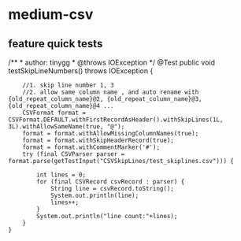 # medium-csv
## feature quick tests

/**
     * author: tinygg
     * @throws IOException
     */
    @Test
    public void testSkipLineNumbers() throws IOException {

        //1. skip line number 1, 3
        //2. allow same column name , and auto rename with {old_repeat_column_name}@2, {old_repeat_column_name}@3, {old_repeat_column_name}@4 ...
        CSVFormat format = CSVFormat.DEFAULT.withFirstRecordAsHeader().withSkipLines(1L, 3L).withAllowSameName(true, "@");
        format = format.withAllowMissingColumnNames(true);
        format = format.withSkipHeaderRecord(true);
        format = format.withCommentMarker('#');
        try (final CSVParser parser = format.parse(getTestInput("CSVSkipLines/test_skiplines.csv"))) {

            int lines = 0;
            for (final CSVRecord csvRecord : parser) {
                String line = csvRecord.toString();
                System.out.println(line);
                lines++;
            }
            System.out.println("line count:"+lines);
        }
    }
